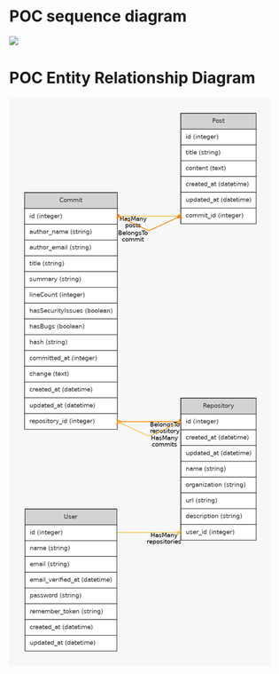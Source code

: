 # POC sequence diagram
[![](https://mermaid.ink/img/pako:eNp1kcFuwjAQRH_F2muTH_AhUkVVigQSKu2l8mUVL2Bhr1PbaUsR_16HBIhK64MPnjfe0c4Baq8JJER6b4lrejC4CegUY518EK-RguLuLqvqbpLZRyItrUc9NemZGh8ztldsvW_ExiTRtNYqFvmc6c45nb1I0bmezGD4RVyAiXfOpNgD-bUsq_IyVygm1sO0e0a7_yZRjx3jofP5QqwofFCQYm1Yz2Js6ZYbY_TlGouG-xQ9etX_zDL66aptiClgomXeT_yHCci7W73sli3j1n-eNCjAUXBodC7p0AVSkLbkSEFOABrDToHiY-awTX615xpkCi0V0DY6JxgKBblGG_MraZMLWPStn8ovoEF-8_7MHH8AxMW2pg?type=png)](https://develop.git.mermaid.live/edit#pako:eNp1kcFuwjAQRH_F2muTH_AhUkVVigQSKu2l8mUVL2Bhr1PbaUsR_16HBIhK64MPnjfe0c4Baq8JJER6b4lrejC4CegUY518EK-RguLuLqvqbpLZRyItrUc9NemZGh8ztldsvW_ExiTRtNYqFvmc6c45nb1I0bmezGD4RVyAiXfOpNgD-bUsq_IyVygm1sO0e0a7_yZRjx3jofP5QqwofFCQYm1Yz2Js6ZYbY_TlGouG-xQ9etX_zDL66aptiClgomXeT_yHCci7W73sli3j1n-eNCjAUXBodC7p0AVSkLbkSEFOABrDToHiY-awTX615xpkCi0V0DY6JxgKBblGG_MraZMLWPStn8ovoEF-8_7MHH8AxMW2pg)

# POC Entity Relationship Diagram
![graph.png](docs/er-graph.png)
